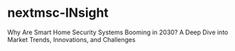 # nextmsc-INsight
Why Are Smart Home Security Systems Booming in 2030? A Deep Dive into Market Trends, Innovations, and Challenges
